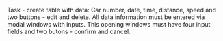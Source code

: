 Task - create table with data: Car number, date, time, distance, speed and two buttons - edit and delete. All data information must be entered via modal windows with inputs. This opening windows must have four input fields and two butons - confirm and cancel.